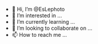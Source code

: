 - 👋 Hi, I’m @EsLephoto
- 👀 I’m interested in ...
- 🌱 I’m currently learning ...
- 💞️ I’m looking to collaborate on ...
- 📫 How to reach me ...

<!---
EsLephoto/EsLephoto is a ✨ special ✨ repository because its `README.md` (this file) appears on your GitHub profile.
You can click the Preview link to take a look at your changes.
--->
